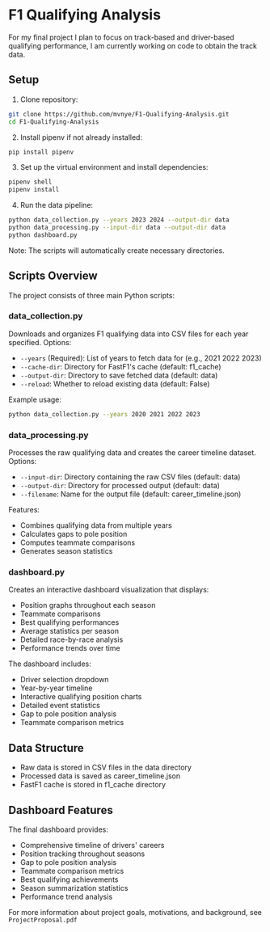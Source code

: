 # F1 Qualifying Analysis
For my final project I plan to focus on track-based and driver-based qualifying performance, I am currently working on code to obtain the track data.

## Setup
1. Clone repository:
```bash
git clone https://github.com/mvnye/F1-Qualifying-Analysis.git
cd F1-Qualifying-Analysis
```

2. Install pipenv if not already installed:
```bash
pip install pipenv
```

3. Set up the virtual environment and install dependencies:
```bash
pipenv shell
pipenv install
```

4. Run the data pipeline:
```bash
python data_collection.py --years 2023 2024 --output-dir data
python data_processing.py --input-dir data --output-dir data
python dashboard.py
```

Note: The scripts will automatically create necessary directories.

## Scripts Overview
The project consists of three main Python scripts:

### data_collection.py
Downloads and organizes F1 qualifying data into CSV files for each year specified. Options:
- `--years` (Required): List of years to fetch data for (e.g., 2021 2022 2023)
- `--cache-dir`: Directory for FastF1's cache (default: f1_cache)
- `--output-dir`: Directory to save fetched data (default: data)
- `--reload`: Whether to reload existing data (default: False)

Example usage:
```bash
python data_collection.py --years 2020 2021 2022 2023
```

### data_processing.py
Processes the raw qualifying data and creates the career timeline dataset. Options:
- `--input-dir`: Directory containing the raw CSV files (default: data)
- `--output-dir`: Directory for processed output (default: data)
- `--filename`: Name for the output file (default: career_timeline.json)

Features:
- Combines qualifying data from multiple years
- Calculates gaps to pole position
- Computes teammate comparisons
- Generates season statistics

### dashboard.py
Creates an interactive dashboard visualization that displays:
- Position graphs throughout each season
- Teammate comparisons
- Best qualifying performances
- Average statistics per season
- Detailed race-by-race analysis
- Performance trends over time

The dashboard includes:
- Driver selection dropdown
- Year-by-year timeline
- Interactive qualifying position charts
- Detailed event statistics
- Gap to pole position analysis
- Teammate comparison metrics

## Data Structure
- Raw data is stored in CSV files in the data directory
- Processed data is saved as career_timeline.json
- FastF1 cache is stored in f1_cache directory

## Dashboard Features
The final dashboard provides:
- Comprehensive timeline of drivers' careers
- Position tracking throughout seasons
- Gap to pole position analysis
- Teammate comparison metrics
- Best qualifying achievements
- Season summarization statistics
- Performance trend analysis

For more information about project goals, motivations, and background, see `ProjectProposal.pdf`
